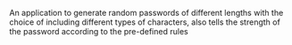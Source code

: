 An application to generate random passwords of different lengths with the choice of including different types of characters, also tells the strength of the password according to the pre-defined rules
